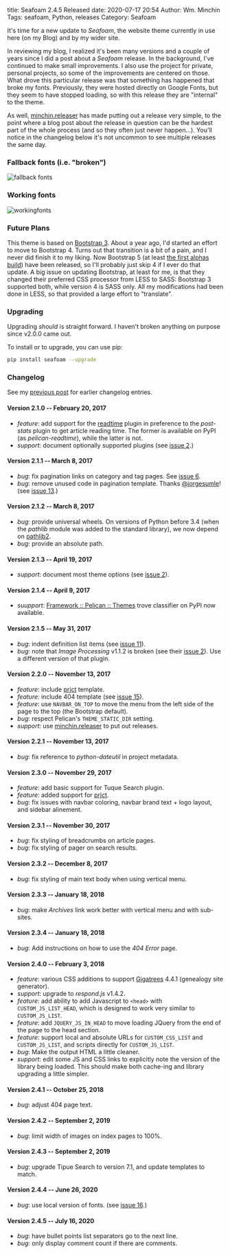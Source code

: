 title: Seafoam 2.4.5 Released
date: 2020-07-17 20:54
Author: Wm. Minchin
Tags: seafoam, Python, releases
Category: Seafoam


It's time for a new update to *Seafoam*, the website theme currently in use
here (on my Blog) and by my wider site.

In reviewing my blog, I realized it's been many versions and a couple of years
since I did a post about a *Seafoam* release. In the background, I've continued
to make small improvements. I also use the project for private, personal
projects, so some of the improvements are centered on those. What drove this
particular release was that something has happened that broke my fonts.
Previously, they were hosted directly on Google Fonts, but they seem to have
stopped loading, so with this release they are "internal" to the theme.

As well, [minchin.releaser](https://github.com/MinchinWeb/minchin.releaser/)
has made putting out a release very simple, to the point where a blog post
about the release in question can be the hardest part of the whole process (and
so they often just never happen...). You'll notice in the changelog below it's
not uncommon to see multiple releases the same day.

### Fallback fonts (i.e. "broken")

![fallback fonts]({filename}images/2020/broken_fonts.png)

### Working fonts

![workingfonts]({filename}images/2020/working_fonts.png)

### Future Plans

This theme is based on [Bootstrap 3](https://getbootstrap.com/docs/3.3/). About
a year ago, I'd started an effort to move to Bootstrap 4. Turns out that
transition is a bit of a pain, and I never did finish it to my liking. Now
Bootstrap 5 (at least [the first alphas
build](https://blog.getbootstrap.com/2020/06/16/bootstrap-5-alpha/)) have been
released, so I'll probably just skip 4 if I ever do that update. A big issue on
updating Bootstrap, at least for me, is that they changed their preferred CSS
processor from LESS to SASS: Bootstrap 3 supported both, while version 4 is
SASS only. All my modifications had been done in LESS, so that provided a large
effort to "translate".

### Upgrading

Upgrading *should* is straight forward. I haven't broken anything on purpose
since v2.0.0 came out.

To install or to upgrade, you can use pip:

```sh
pip install seafoam --upgrade
```

### Changelog

See my [previous post]({filename}20170111-seafoam-2-released.md) for earlier
changelog entries.

#### Version 2.1.0 -- February 20, 2017

- *feature*: add support for the
  [readtime](https://pypi.python.org/pypi/pelican-readtime) plugin in
  preference to the *post-stats* plugin to get article reading time. The
  former is available on PyPI (as *pelican-readtime*), while the latter is
  not.
- *support*: document optionally supported plugins (see [issue
  2](https://github.com/MinchinWeb/seafoam/issues/2).)

#### Version 2.1.1 -- March 8, 2017

- *bug*: fix pagination links on category and tag pages. See [issue
  6](https://github.com/MinchinWeb/seafoam/issues/6).
- *bug*: remove unused code in pagination template. Thanks
  [@jorgesumle](https://github.com/jorgesumle)! (see [issue
  13](https://github.com/MinchinWeb/seafoam/issues/13).)

#### Version 2.1.2 -- March 8, 2017

- *bug*: provide universal wheels. On versions of Python before 3.4 (when the
  *pathlib* module was added to the standard library), we now depend on
  [pathlib2](https://pypi.python.org/pypi/pathlib2).
- *bug*: provide an absolute path.

#### Version 2.1.3 -- April 19, 2017

- *support*: document most theme options (see [issue
  2](https://github.com/MinchinWeb/seafoam/issues/2)).

#### Version 2.1.4 -- April 9, 2017

- *suupport*: [Framework :: Pelican ::
  Themes](https://pypi.org/search/?c=Framework+%3A%3A+Pelican+%3A%3A+Themes)
  trove classifier on PyPI now available.

#### Version 2.1.5 -- May 31, 2017

- *bug*: indent definition list items (see [issue
  11](https://github.com/MinchinWeb/seafoam/issues/11)).
- *bug*: note that *Image Processing* v1.1.2 is broken (see their
  [issue
  2](https://github.com/MinchinWeb/minchin.pelican.plugins.image_process/issues/2)).
  Use a different version of that plugin.

#### Version 2.2.0 -- November 13, 2017

- *feature*: include [prjct](https://github.com/MinchinWeb/prjct) template.
- *feature*: include 404 template (see [issue
  15](https://github.com/MinchinWeb/seafoam/issues/15)).
- *feature*: use `NAVBAR_ON_TOP` to move the menu from the left side of the
  page to the top (the Bootstrap default).
- *bug*: respect Pelican's `THEME_STATIC_DIR` setting.
- *support*: use
  [minchin.releaser](https://github.com/MinchinWeb/minchin.releaser/) to put
  out releases.

#### Version 2.2.1 -- November 13, 2017

- *bug*: fix reference to *python-dateutil* in project metadata.

#### Version 2.3.0 -- November 29, 2017

- *feature*: add basic support for Tuque Search plugin.
- *feature*: added support for [prjct](https://github.com/MinchinWeb/prjct).
- *bug*: fix issues with navbar coloring, navbar brand text + logo
  layout, and sidebar alinement.

#### Version 2.3.1 -- November 30, 2017

- *bug*: fix styling of breadcrumbs on article pages.
- *bug*: fix styling of pager on search results.

#### Version 2.3.2 -- December 8, 2017

- *bug*: fix styling of main text body when using vertical menu.

#### Version 2.3.3 -- January 18, 2018

- *bug*: make *Archives* link work better with vertical menu and with
  sub-sites.

#### Version 2.3.4 -- January 18, 2018

- *bug*: Add instructions on how to use the *404 Error* page.

#### Version 2.4.0 -- February 3, 2018

- *feature*: various CSS additions to support
  [Gigatrees](https://gigatrees.appspot.com/) 4.4.1 (genealogy site generator).
- *support*: upgrade to *respond.js* v1.4.2.
- *feature*: add ability to add Javascript to `<head>` with
  `CUSTOM_JS_LIST_HEAD`, which is designed to work very similar to
  `CUSTOM_JS_LIST`.
- *feature*: add `JQUERY_JS_IN_HEAD` to move loading JQuery from the end of
  the page to the head section.
- *feature*: support local and absolute URLs for `CUSTOM_CSS_LIST` and
  `CUSTOM_JS_LIST`, and scripts directly for `CUSTOM_JS_LIST`.
- *bug*: Make the output HTML a little cleaner.
- *support*: edit some JS and CSS links to explicitly note the version of the
  library being loaded. This should make both cache-ing and library upgrading a
  little simpler.

#### Version 2.4.1 -- October 25, 2018

- *bug*: adjust 404 page text.

#### Version 2.4.2 -- September 2, 2019

- *bug*: limit width of images on index pages to 100%.

#### Version 2.4.3 -- September 2, 2019

- *bug*: upgrade Tipue Search to version 7.1, and update templates to match.

#### Version 2.4.4 -- June 26, 2020

- *bug*: use local version of fonts. (see [issue
  16](https://github.com/MinchinWeb/seafoam/issues/16).)

#### Version 2.4.5 -- July 16, 2020

- *bug*: have bullet points list separators go to the next line.
- *bug*: only display comment count if there are comments.
